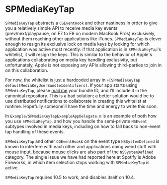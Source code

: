 SPMediaKeyTap
=============

`SPMediaKeyTap` abstracts a `CGEventHook` and other nastiness in order to give you a relatively simple API to receive media key events (prev/next/playpause, on F7 to F9 on modern MacBook Pros) exclusively, without them reaching other applications like iTunes. `SPMediaKeyTap` is clever enough to resign its exclusive lock on media keys by looking for which application was active most recently: if that application is in `SPMediaKeyTap`'s whitelist, it will resign the keys. This is similar to the behavior of Apple's applications collaborating on media key handling exclusivity, but unfortunately, Apple is not exposing any APIs allowing third-parties to join in on this collaboration.

For now, the whitelist is just a hardcoded array in `+[SPMediaKeyTap defaultMediaKeyUserBundleIdentifiers]`. If your app starts using `SPMediaKeyTap`, please [mail me](mailto:nevyn@spotify.com) your bundle ID, and I'll include it in the canonical repository. This is a bad solution; a better solution would be to use distributed notifications to collaborate in creating this whitelist at runtime. Hopefully someone'll have the time and energy to write this soon. 

In `Example/SPMediaKeyTapExampleAppDelegate.m` is an example of both how you use `SPMediaKeyTap`, and how you handle the semi-private `NSEvent` subtypes involved in media keys, including on how to fall back to non-event tap handling of these events.

`SPMediaKeyTap` and other `CGEventHook`s on the event type `NSSystemDefined` is known to interfere with each other and applications doing weird stuff with mouse input, because mouse clicks are also part of the `NSSystemDefined` category. The single issue we have had reported here at Spotify is Adobe Fireworks, in which item selection stops working with `SPMediaKeyTap` is active.

`SPMediaKeyTap` requires 10.5 to work, and disables itself on 10.4.
